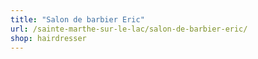 ```yaml
---
title: "Salon de barbier Eric"
url: /sainte-marthe-sur-le-lac/salon-de-barbier-eric/
shop: hairdresser
---
```

